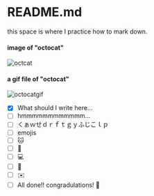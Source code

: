 # README.md
this space is where I practice how to mark down.
#### image of "octocat"
![octcat](https://i0.wp.com/goodpatch.com/blog/wp-content/uploads/2013/12/octocat.png?ssl=1)

#### a gif file of "octocat"
![octocatgif](https://octodex.github.com/images/NUX_Octodex.gif)

- [x] What should I write here...
- [ ] hmmmmmmmmmmmm...
- [ ] くぁｗせｄｒｆｔｇｙふじこｌｐ
- [ ] emojis
- [ ] :cat:
- [ ] :dog:
- [ ] :computer:
- [ ] :apple:
- [ ] :envelope:
- [ ]  All done!! congradulations! :tada:
